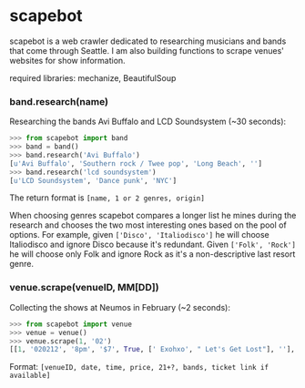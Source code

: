 # scapebot

scapebot is a web crawler dedicated to researching musicians and bands that come through Seattle.
I am also building functions to scrape venues' websites for show information.

required libraries: mechanize, BeautifulSoup

### band.research(name)

Researching the bands Avi Buffalo and LCD Soundsystem (~30 seconds):

```python
>>> from scapebot import band
>>> band = band()
>>> band.research('Avi Buffalo')
[u'Avi Buffalo', 'Southern rock / Twee pop', 'Long Beach', '']
>>> band.research('lcd soundsystem')
[u'LCD Soundsystem', 'Dance punk', 'NYC']
```

The return format is `[name, 1 or 2 genres, origin]`

When choosing genres scapebot compares a longer list he mines during the research and chooses the two most interesting ones based on the pool of options.
For example, given `['Disco', 'Italiodisco']` he will choose Italiodisco and ignore Disco because it's redundant. Given `['Folk', 'Rock']` he will choose only Folk and ignore Rock as it's a non-descriptive last resort genre.

### venue.scrape(venueID, MM[DD])

Collecting the shows at Neumos in February (~2 seconds):

```python
>>> from scapebot import venue
>>> venue = venue()
>>> venue.scrape(1, '02')
[[1, '020212', '8pm', '$7', True, [' Exohxo', " Let's Get Lost"], ''], [1, '020312', '8pm', '$10', False, [' Cool Nutz', ' Kung Foo Grip', ' E and Dae', ' Kingz of Kush', ' DJ Astronomar', ' Hosted By Grynch'], u'https://www.etix.com/ticket/online/performanceSearch.jsp?performance_id=1588813&cobrand=neumos'], [1, '020512', '6:30pm', '$16', False, [' Clinton Fearon & Mark Oi (Acoustic Set)', ' Live Wyya', ' Duane Stephenson', ' Adrian Xavier', ' The Escort Service', ' Alcyon Massive', ' Selecta Raiford'], u'https://www.etix.com/ticket/online/performanceSearch.jsp?performance_id=1588814&cobrand=neumos'], [1, '020812', '8pm', '$17', True, [' Dengue Fever', ' Secret Chiefs 3', ' U SCO'], u'https://www.etix.com/ticket/online/performanceSearch.jsp?performance_id=1583087&cobrand=neumos'], [1, '020912', '7pm', '$13', True, [' Staxx Brothers'], u'https://www.etix.com/ticket/online/performanceSearch.jsp?performance_id=1586030&cobrand=neumos'], [1, '021012', '7pm', '$10', True, [' The Freighms', ' Anchor The Tide', ' Step One', ' The Exchange'], u'https://www.etix.com/ticket/online/performanceSearch.jsp?performance_id=1601666&cobrand=neumos'], [1, '021112', '8pm', '$12', True, [' Tigerbeat', ' Radjaw'], u'https://www.etix.com/ticket/online/performanceSearch.jsp?performance_id=1591674&cobrand=neumos'], [1, '021512', '7pm', '$16', False, [' The Dear Hunter', ' Kay Kay and his Weathered Underground'], u'https://www.etix.com/ticket/online/performanceSearch.jsp?performance_id=1590628&cobrand=neumos'], [1, '021612', '8PM', '$8', True, [' SPORTS', ' The Fascination Movement', ' Tito Ramsey'], ''], [1, '021712', '8pm', '$15', True, [' Ume', ' Virgin Islands'], u'https://www.etix.com/ticket/online/performanceSearch.jsp?performance_id=1580521&cobrand=neumos'], [1, '021812', '8pm', '$13', True, [' VACATIONER'], u'https://www.etix.com/ticket/online/performanceSearch.jsp?performance_id=1579721&cobrand=neumos'], [1, '021912', '8pm', '$14', True, [], u'https://www.etix.com/ticket/online/performanceSearch.jsp?performance_id=1581316&cobrand=neumos'], [1, '022312', '8PM', '$8', True, [' The Pica Beats', ' Tomten'], u'https://www.etix.com/ticket/online/performanceSearch.jsp?performance_id=1603393&cobrand=neumos'], [1, '022412', '8PM', '$10', False, [' Bruce Leroy', ' Jarv Dee', ' DJ Swervewon'], u'https://www.etix.com/ticket/online/performanceSearch.jsp?performance_id=1601669&cobrand=neumos'], [1, '022612', '8pm', '$15', True, [], u'https://www.etix.com/ticket/online/performanceSearch.jsp?performance_id=1600905&cobrand=neumos'], [1, '022812', '7pm', '$15', False, [' Carnivores', ' Frank Broyles'], u'https://www.etix.com/ticket/online/performanceSearch.jsp?performance_id=1601333&cobrand=neumos']]
```
Format: `[venueID, date, time, price, 21+?, bands, ticket link if available]`
